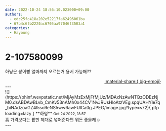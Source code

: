 ```yaml
---
date: 2022-10-24 18:56:10.023000+09:00
authors:
  - edc25fc418a202e52217fa62496061ba
  - 67b4c6fb2220ac6705aa97046f3503a1
categories:
  - Hayoung
---
```


# 2-107580099

<div class="post-container" markdown="1">
<div class="content-container md-sidebar__scrollwrap" markdown="1">

하냥은 붕어빵 얼마까지 오르는거 용서 가능해??

</div>
</div>

<div style="text-align: right;" markdown="1">
<a href="https://weverse.io/fromis9/fanpost/2-107580099" style="text-align: right;">:material-share:{.big-emoji}</a>
</div>
---

<div class="comments-container md-sidebar__scrollwrap" markdown="1">
<div class="comment" markdown="1">
<div class='id-container' markdown="1">
![](https://phinf.wevpstatic.net/MjAyMzExMjFfMjUz/MDAxNzAwNTQzODEzNjM0.dsABDAwBLvb_CmKv53nAMh0x44CV1NvJRUsHloAtzVEg.spqUAHYle7q_biNAdzoaGZ4l5soReNS5ww6awFUlCa0g.JPEG/image.jpg?type=s72){ pfp loading=lazy }
**<span class="artist">하영</span>** <small>Oct 24 2022, 18:57</small><br>
</div>
<div class='comment-body' markdown="1">
흠 가격보다는 팥만 제대로 넣어준다면 뭐든 좋을래☺️
</div>
</div>
</div>
---
